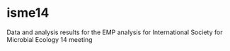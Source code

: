isme14
======

Data and analysis results for the EMP analysis for International Society for Microbial Ecology 14 meeting
